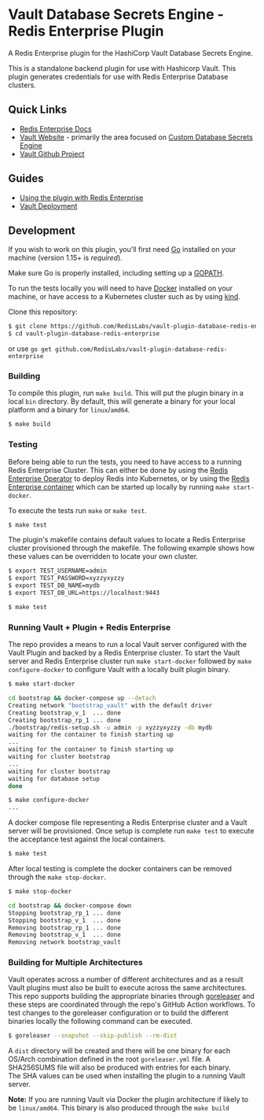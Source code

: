 # Vault Database Secrets Engine - Redis Enterprise Plugin

A Redis Enterprise plugin for the HashiCorp Vault Database Secrets Engine.

This is a standalone backend plugin for use with Hashicorp Vault.
This plugin generates credentials for use with Redis Enterprise Database clusters.

## Quick Links
- [Redis Enterprise Docs](https://redislabs.com/redis-enterprise-software/overview)
- [Vault Website](https://www.vaultproject.io) - primarily the area focused on
  [Custom Database Secrets Engine](https://www.vaultproject.io/docs/secrets/databases/custom)
- [Vault Github Project](https://www.github.com/hashicorp/vault)

## Guides
- [Using the plugin with Redis Enterprise](docs/guides/using-the-plugin-with-redis-ent.md)
- [Vault Deployment](docs/guides/vault-deployment.md)

## Development

If you wish to work on this plugin, you'll first need [Go](https://www.golang.org) installed on your machine
(version 1.15+ is *required*).

Make sure Go is properly installed, including setting up a [GOPATH](https://golang.org/doc/code.html#GOPATH).

To run the tests locally you will need to have [Docker](https://docs.docker.com/get-docker) installed on your machine,
or have access to a Kubernetes cluster such as by using [kind](https://kind.sigs.k8s.io/).

Clone this repository:

```sh
$ git clone https://github.com/RedisLabs/vault-plugin-database-redis-enterprise
$ cd vault-plugin-database-redis-enterprise
```

or use `go get github.com/RedisLabs/vault-plugin-database-redis-enterprise`

### Building

To compile this plugin, run `make build`.  This will put the plugin binary in a local `bin` directory.
By default, this will generate a binary for your local platform and a binary for `linux`/`amd64`.

```sh
$ make build
```

### Testing

Before being able to run the tests, you need to have access to a running Redis Enterprise Cluster.  This can either be
done by using the [Redis Enterprise Operator](https://docs.redislabs.com/latest/platforms/kubernetes/) to deploy Redis
into Kubernetes, or by using the [Redis Enterprise container](https://hub.docker.com/r/redislabs/redis) which can be
started up locally by running `make start-docker`.

To execute the tests run `make` or `make test`.
```sh
$ make test
```

The plugin's makefile contains default values to locate a Redis Enterprise cluster provisioned through
the makefile.  The following example shows how these values can be overridden to locate your own cluster.

```sh
$ export TEST_USERNAME=admin
$ export TEST_PASSWORD=xyzzyxyzzy
$ export TEST_DB_NAME=mydb
$ export TEST_DB_URL=https://localhost:9443

$ make test
```

### Running Vault + Plugin + Redis Enterprise

The repo provides a means to run a local Vault server configured with the Vault Plugin and backed by a Redis Enterprise
cluster.  To start the Vault server and Redis Enterprise cluster run `make start-docker` followed by `make configure-docker`
to configure Vault with a locally built plugin binary.

```sh
$ make start-docker

cd bootstrap && docker-compose up --detach
Creating network "bootstrap_vault" with the default driver
Creating bootstrap_v_1  ... done
Creating bootstrap_rp_1 ... done
./bootstrap/redis-setup.sh -u admin -p xyzzyxyzzy -db mydb
waiting for the container to finish starting up
...
waiting for the container to finish starting up
waiting for cluster bootstrap
...
waiting for cluster bootstrap
waiting for database setup
done

$ make configure-docker
...
```

A docker compose file representing a Redis Enterprise cluster and a Vault server will be provisioned.
Once setup is complete run `make test` to execute the acceptance test against the local containers.

```sh
$ make test
```

After local testing is complete the docker containers can be removed through the `make stop-docker`.

```sh
$ make stop-docker

cd bootstrap && docker-compose down
Stopping bootstrap_rp_1 ... done
Stopping bootstrap_v_1  ... done
Removing bootstrap_rp_1 ... done
Removing bootstrap_v_1  ... done
Removing network bootstrap_vault
```

### Building for Multiple Architectures

Vault operates across a number of different architectures and as a result Vault plugins must also be built to execute
across the same architectures.  This repo supports building the appropriate binaries through [goreleaser](https://github.com/goreleaser/goreleaser)
and these steps are coordinated through the repo's GitHub Action workflows.  To test changes to the goreleaser
configuration or to build the different binaries locally the following command can be executed.

```sh
$ goreleaser --snapshot --skip-publish --rm-dist
```

A `dist` directory will be created and there will be one binary for each OS/Arch combination defined in the root
`goreleaser.yml` file.  A SHA256SUMS file will also be produced with entries for each binary.  
The SHA values can be used when installing the plugin to a running Vault server.

**Note:**  If you are running Vault via Docker the plugin architecture if likely to be `linux/amd64`.
This binary is also produced through the `make build`
